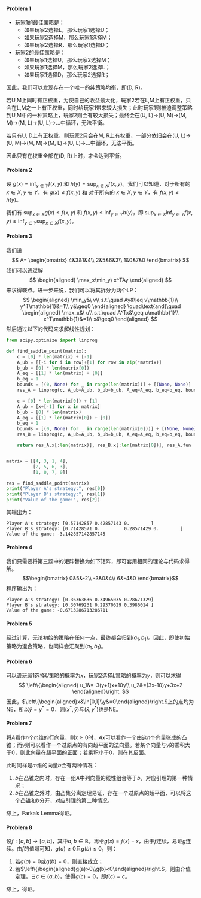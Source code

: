 #### Problem 1
- 玩家1的最佳策略是：
	- 如果玩家2选择L，那么玩家1选择U；
	- 如果玩家2选择M，那么玩家1选择M；
	- 如果玩家2选择R，那么玩家1选择D；
- 玩家2的最佳策略是：
	- 如果玩家1选择U，那么玩家2选择M；
	- 如果玩家1选择M，那么玩家2选择L；
	- 如果玩家1选择D，那么玩家2选择R；

因此，我们可以发现存在一个唯一的纯策略均衡，即(D, R)。

若U,M上同时有正权重，为使自己的收益最大化，玩家2若在L,M上有正权重，只会在L,M之一上有正权重，同时给玩家1带来较大损失；此时玩家1则被迫调整策略到U,M中的一种策略上，玩家2则会有较大损失；最终会在(U, L)->(U, M)->(M, M)->(M, L)->(U, L)->...中循环，无法平衡。

若只有U, D上有正权重，则玩家2只会在M, R上有权重，一部分依旧会在(U, L)->(U, M)->(M, M)->(M, L)->(U, L)->...中循环，无法平衡。

因此只有在权重全部在(D, R)上时，才会达到平衡。
#### Problem 2
设 $g(x)=\inf_{y\in Y}f(x,y)$ 和 $h(y)=\sup_{x\in X}f(x,y)$。我们可以知道，对于所有的 $x\in X,y\in Y$，有 $g(x)\leq f(x,y)$ 和 对于所有的 $x\in X,y\in Y$，有 $f(x,y)\leq h(y)$。

我们有 $\sup_{x\in X}g(x)\leq f(x,y)$ 和 $f(x,y)\leq \inf_{y\in Y}h(y)$，即 $\sup_{x \in X} \inf_{y \in Y} f(x, y) \leq \inf_{y \in Y} \sup_{x \in X} f(x, y)$。
#### Problem 3
我们设
$$
A=
\begin{bmatrix}
4&3&1&4\\
2&5&6&3\\
1&0&7&0
\end{bmatrix}
$$
我们可以通过解
$$
\begin{aligned}
\max_x\min_y\ x^TAy
\end{aligned}
$$
来求得鞍点。进一步来说，我们可以将其拆分为两个LP：
$$
\begin{aligned}
\min_y&\ v\\
s.t.\quad Ay&\leq v\mathbb{1}\\
y^T\mathbb{1}&=1\\
y&\geq0
\end{aligned}
\quad\text{and}\quad
\begin{aligned}
\max_x&\ u\\
s.t.\quad A^Tx&\geq u\mathbb{1}\\
x^T\mathbb{1}&=1\\
x&\geq0
\end{aligned}
$$
然后通过以下的代码来求解线性规划：
```python
from scipy.optimize import linprog

def find_saddle_point(matrix):
    c = [0] * len(matrix) + [-1]
    A_ub = [[-i for i in row]+[1] for row in zip(*matrix)]
    b_ub = [0] * len(matrix[0])
    A_eq = [[1] * len(matrix) + [0]]
    b_eq = 1
    bounds = [(0, None) for _ in range(len(matrix))] + [(None, None)]
    res_A = linprog(c, A_ub=A_ub, b_ub=b_ub, A_eq=A_eq, b_eq=b_eq, bounds=bounds, method='highs')

    c = [0] * len(matrix[0]) + [1]
    A_ub = [x+[-1] for x in matrix]
    b_ub = [0] * len(matrix)
    A_eq = [[1] * len(matrix[0]) + [0]]
    b_eq = 1
    bounds = [(0, None) for _ in range(len(matrix[0]))] + [(None, None)]
    res_B = linprog(c, A_ub=A_ub, b_ub=b_ub, A_eq=A_eq, b_eq=b_eq, bounds=bounds, method='highs')

    return res_A.x[:len(matrix)], res_B.x[:len(matrix[0])], res_A.fun


matrix = [[4, 3, 1, 4],
		  [2, 5, 6, 3],
		  [1, 0, 7, 0]]

res = find_saddle_point(matrix)
print("Player A's strategy:", res[0])
print("Player B's strategy:", res[1])
print("Value of the game:", res[2])
```
其输出为：
```
Player A's strategy: [0.57142857 0.42857143 0.        ]
Player B's strategy: [0.71428571 0.         0.28571429 0.        ]
Value of the game: -3.142857142857145
```
#### Problem 4
我们只需要将第三题中的矩阵替换为如下矩阵，即可套用相同的理论与代码求得解。
$$\begin{bmatrix}
0&5&-2\\
-3&0&4\\
6&-4&0
\end{bmatrix}$$
程序输出为：
```
Player A's strategy: [0.36363636 0.34965035 0.28671329]
Player B's strategy: [0.30769231 0.29370629 0.3986014 ]
Value of the game: -0.6713286713286711
```
#### Problem 5
经过计算，无论初始的策略在任何一点，最终都会归到($a_1,b_1$)。因此，即使初始策略为混合策略，也同样会汇聚到$(a_1,b_1)$。
#### Problem 6
可以设玩家1选择$U$策略的概率为$x$，玩家2选择$L$策略的概率为$y$，则可以求得
$$
\left\{\begin{aligned}
u_1&=-3(y+1)x+10y\\
u_2&=(3x-10)y+3x+2
\end{aligned}\right.
$$
因此，$\left\{\begin{aligned}x&\in[0,1]\\y&=0\end{aligned}\right.$上的点均为NE，所以$\hat{y}=y^*=0$，则$(x^*,\hat{y})$与$(\hat{x},y^*)$也是NE。
#### Problem 7
将$A$看作$n$个$m$维的行向量，则$x\geq0$时，$Ax$可以看作一个由这$n$个向量张成的凸锥；而$y$则可以看作一个过原点的有向超平面的法向量。若某个向量与$y$的乘积大于0，则此向量在超平面的正面；若乘积小于0，则在其反面。

此时同样是$m$维的向量$b$会有两种情况：
1. $b$在凸锥之内时，存在一组$A$中列向量的线性组合等于$b$，对应引理的第一种情况；
2. $b$在凸锥之外时，由凸集分离定理易证，存在一个过原点的超平面，可以将这个凸锥和$b$分开，对应引理的第二种情况。

综上，Farka’s Lemma得证。
#### Problem 8
设$f:[a,b]\to[a,b]$，其中$a,b\in\mathbb{R}$。再令$g(x)=f(x)-x$，由于$f$连续，易证$g$连续。由$f$的值域可知，$g(a)\geq0$且$g(b)\leq0$，则：
1. 若$g(a)=0$或$g(b)=0$，则直接成立；
2. 若$\left\{\begin{aligned}g(a)>0\\g(b)<0\end{aligned}\right.$，则由介值定理，$\exists c\in(a,b)$，使得$g(c)=0$，即$f(c)=c$。

综上，得证。